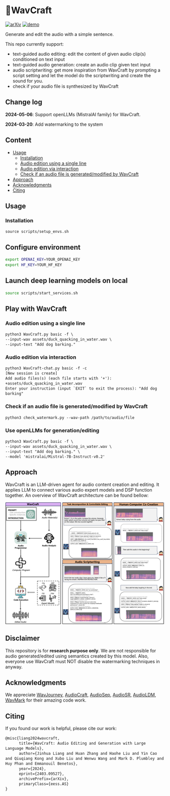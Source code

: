 # 🌊WavCraft

[![arXiv](https://img.shields.io/badge/arXiv-Paper-<COLOR>.svg)](https://arxiv.org/abs/2403.09527)    [![demo](https://img.shields.io/badge/Notion-Demo_Page-blue)](https://first-riddle-7e9.notion.site/WavCraft-Demo-40c079fc82ca411ca0520b9d65abd3f5)

Generate and edit the audio with a simple sentence.

This repo currently support:

* text-guided audio editing: edit the content of given audio clip(s) conditioned on text input
* text-guided audio generation: create an audio clip given text input
* audio scriptwriting: get more inspiration from WavCraft by prompting a script setting and let the model do the scriptwriting and create the sound for you.
* check if your audio file is synthesized by WavCraft

## Change log

**2024-05-06**: Support openLLMs (MistralAI family) for WavCraft.

**2024-03-20**: Add watermarking to the system

## Content

- [Usage](##usage)
  - [Installation](###installation)
  - [Audio edition using a single line](###audio-edition-using-a-single-line)
  - [Audio edition via interaction](###audio-edition-via-interaction)
  - [Check if an audio file is generated/modified by WavCraft](###check_if_an_audio_file_is_generated/modified_by_wavcraft)
- [Approach](##approach)
- [Acknowledgments](##acknowledgments)
- [Citing](##citing)

## Usage

### Installation

```
source scripts/setup_envs.sh
```

## Configure environment

```bash
export OPENAI_KEY=YOUR_OPENAI_KEY
export HF_KEY=YOUR_HF_KEY
```

## Launch deep learning models on local

```bash
source scripts/start_services.sh
```

## Play with WavCraft

### Audio edition using a single line

```
python3 WavCraft.py basic -f \
--input-wav assets/duck_quacking_in_water.wav \
--input-text "Add dog barking."
```

### Audio edition via interaction

```
python3 WavCraft-chat.py basic -f -c
[New session is create]
Add audio files(s) (each file starts with '+'): +assets/duck_quacking_in_water.wav
Enter your instruction (input `EXIT` to exit the process): "Add dog barking"

```

### Check if an audio file is generated/modified by WavCraft

```
python3 check_watermark.py --wav-path /path/to/audio/file
```

### Use openLLMs for generation/editing
```
python3 WavCraft.py basic -f \
--input-wav assets/duck_quacking_in_water.wav \
--input-text "Add dog barking." \
--model 'mistralai/Mistral-7B-Instruct-v0.2'
```

## Approach

WavCraft is an LLM-driven agent for audio content creation and editing. It applies LLM to connect various audio expert models and DSP function together. An overview of WavCraft architecture can be found bellow:

![overview](assets/overview.png)

## Disclaimer

This repository is for **research purpose only**. We are not responsible for audio generated/edited using semantics created by this model. Also, everyone use WavCraft must NOT disable the watermarking techniques in anyway.

## Acknowledgments

We appreciate [WavJourney](https://github.com/Audio-AGI/WavJourney), [AudioCraft](https://github.com/facebookresearch/audiocraft), [AudioSep](https://github.com/Audio-AGI/AudioSep), [AudioSR](https://github.com/haoheliu/versatile_audio_super_resolution), [AudioLDM](https://github.com/haoheliu/AudioLDM), [WavMark](https://github.com/wavmark/wavmark) for their amazing code work.

## Citing

If you found our work is helpful, please cite our work:
```
@misc{liang2024wavcraft,
      title={WavCraft: Audio Editing and Generation with Large Language Models}, 
      author={Jinhua Liang and Huan Zhang and Haohe Liu and Yin Cao and Qiuqiang Kong and Xubo Liu and Wenwu Wang and Mark D. Plumbley and Huy Phan and Emmanouil Benetos},
      year={2024},
      eprint={2403.09527},
      archivePrefix={arXiv},
      primaryClass={eess.AS}
}
```
